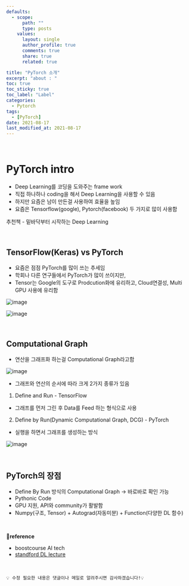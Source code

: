 ```yaml
---
defaults:
  - scope:
      path: ""
      type: posts
    values:
      layout: single
      author_profile: true
      comments: true
      share: true
      related: true

title: "PyTorch 소개"
excerpt: "about : "
toc: true
toc_sticky: true
toc_label: "Label"
categories:
  - Pytorch
tags:
  - [PyTorch]
date: 2021-08-17
last_modified_at: 2021-08-17
---
```


<br>

# PyTorch intro

- Deep Learning를 코딩을 도와주는 frame work
- 직접 하나하나 coding을 해서 Deep Learning을 사용할 수 있음
- 하지만 요즘은 남이 만든걸 사용하여 효율을 높임
- 요즘은 Tensorflow(google), Pytorch(facebook) 두 가지로 많이 사용함


추천책 - 밑바닥부터 시작하는 Deep Learning

<br>

## TensorFlow(Keras) vs PyTorch

- 요즘은 점점 PyTorch를 많이 쓰는 추세임
- 학회나 다른 연구들에서 PyTorch가 많이 쓰이지만,
- Tensor는 Google의 도구로 Prodcution화에 유리하고, Cloud연결성, Multi GPU 사용에 유리함

![image](https://user-images.githubusercontent.com/77658029/129648538-e474971c-8d2c-406d-b9f1-2f88e69d9e7c.png)

![image](https://user-images.githubusercontent.com/77658029/129647676-ece5ffc7-35c4-47eb-a8c6-0174a1d3fcc2.png)



<br>

## Computational Graph

- 연산을 그래프화 하는걸 Computational Graph라고함

![image](https://user-images.githubusercontent.com/77658029/129647897-001da84a-8cd5-4db6-b4c3-6f660eff86e0.png)

- 그래프와 연산의 순서에 따라 크게 2가지 종류가 있음

1. Define and Run - TensorFlow
- 그래프를 먼저 그린 후 Data를 Feed 하는 형식으로 사용

2. Define by Run(Dynamic Computational Graph, DCG) - PyTorch
- 실행을 하면서 그래프를 생성하는 방식

![image](https://user-images.githubusercontent.com/77658029/129648216-48d82a89-533a-49ce-bc0a-4335f8cc1e7c.png)


<br>

## PyTorch의 장점

- Define By Run 방식의 Computational Graph → 바로바로 확인 가능
- Pythonic Code
- GPU 지원, API와 community가 활발함
- Numpy(구조, Tensor) + Autograd(자동미분) + Function(다양한 DL 함수)


<br>

**📌reference**
- boostcourse AI tech
- [standford DL lecture](http://cs231n.stanford.edu/slides/2017/cs231n_2017_lecture8.pdf)

<br>

```
💡 수정 필요한 내용은 댓글이나 메일로 알려주시면 감사하겠습니다!💡 
```
